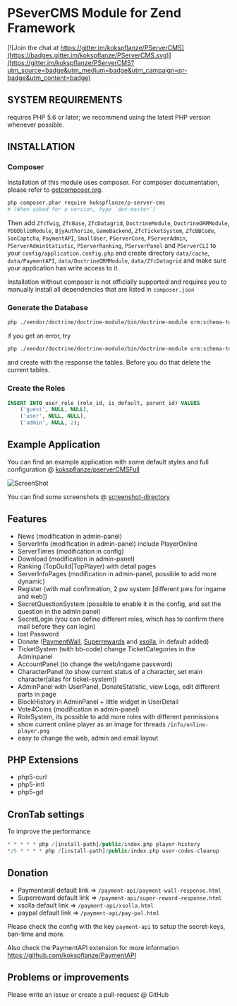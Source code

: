 # PSeverCMS Module for Zend Framework

[![Join the chat at https://gitter.im/kokspflanze/PServerCMS](https://badges.gitter.im/kokspflanze/PServerCMS.svg)](https://gitter.im/kokspflanze/PServerCMS?utm_source=badge&utm_medium=badge&utm_campaign=pr-badge&utm_content=badge)

## SYSTEM REQUIREMENTS

requires PHP 5.6 or later; we recommend using the latest PHP version whenever possible.

## INSTALLATION

### Composer

Installation of this module uses composer. For composer documentation, please refer to
[getcomposer.org](http://getcomposer.org/).

```sh
php composer.phar require kokspflanze/p-server-cms
# (When asked for a version, type `dev-master`)
```

Then add `ZfcTwig`, `ZfcBase`, `ZfcDatagrid`, `DoctrineModule`, `DoctrineORMModule`, `PDODblibModule`, `BjyAuthorize`, `GameBackend`, `ZfcTicketSystem`,
`ZfcBBCode`, `SanCaptcha`, `PaymentAPI`, `SmallUser`, `PServerCore`, `PServerAdmin`, `PServerAdminStatistic`, `PServerRanking`, `PServerPanel` and `PServerCLI`
 to your `config/application.config.php` and create directory
`data/cache`, `data/PaymentAPI`, `data/DoctrineORMModule`, `data/ZfcDatagrid` and make sure your application has write access to it.

Installation without composer is not officially supported and requires you to manually install all dependencies
that are listed in `composer.json`

### Generate the Database

```sh
php ./vendor/doctrine/doctrine-module/bin/doctrine-module orm:schema-tool:create
```

if you get an error, try

```sh
php ./vendor/doctrine/doctrine-module/bin/doctrine-module orm:schema-tool:create --dump-sql
```

and create with the response the tables.
Before you do that delete the current tables. 

### Create the Roles

```sql
INSERT INTO user_role (role_id, is_default, parent_id) VALUES
    ('guest', NULL, NULL),
    ('user', NULL, NULL),
    ('admin', NULL, 2);
```

## Example Application

You can find an example application with some default styles and full configuration @ [kokspflanze/pserverCMSFull](https://github.com/kokspflanze/pserverCMSFull)

![ScreenShot](https://raw.github.com/kokspflanze/PServerCMS/master/docs/screenshots/news.png)

You can find some screenshots @ [screenshot-directory](https://github.com/kokspflanze/PServerCMS/blob/master/docs/screenshots)

## Features

- News (modification in admin-panel)
- ServerInfo (modification in admin-panel) include PlayerOnline
- ServerTimes (modification in config)
- Download (modification in admin-panel)
- Ranking (TopGuild|TopPlayer) with detail pages
- ServerInfoPages (modification in admin-panel, possible to add more dynamic)
- Register (with mail confirmation, 2 pw system [different pws for ingame and web])
- SecretQuestionSystem (possible to enable it in the config, and set the question in the admin panel)
- SecretLogin (you can define different roles, which has to confirm there mail before they can login)
- lost Password
- Donate ([PaymentWall](https://www.paymentwall.com), [Superrewards](http://superrewards.com/) and [xsolla](http://xsolla.com/), in default added)
- TicketSystem (with bb-code) change TicketCategories in the Adminpanel
- AccountPanel (to change the web/ingame password)
- CharacterPanel (to show current status of a character, set main character[alias for ticket-system])
- AdminPanel with UserPanel, DonateStatistic, view Logs, edit different parts in page
- BlockHistory in AdminPanel + little widget in UserDetail
- Vote4Coins (modification in admin-panel)
- RoleSystem, its possible to add more roles with different permissions
- show current online player as an image for threads `/info/online-player.png`
- easy to change the web, admin and email layout

## PHP Extensions

- php5-curl
- php5-intl
- php5-gd

## CronTab settings

To improve the performance

```php
* * * * * php /[install-path]/public/index.php player-history
*/5 * * * * php /[install-path]/public/index.php user-codes-cleanup
```

## Donation

- Paymentwall default link => `/payment-api/payment-wall-response.html`
- Superreward default link => `/payment-api/super-reward-response.html`
- xsolla default link => `/payment-api/xsolla.html`
- paypal default link => `/payment-api/pay-pal.html`

Please check the config with the key `payment-api` to setup the secret-keys, ban-time and more.

Also check the PaymentAPI extension for more information https://github.com/kokspflanze/PaymentAPI

## Problems or improvements

Please write an issue or create a pull-request @ GitHub